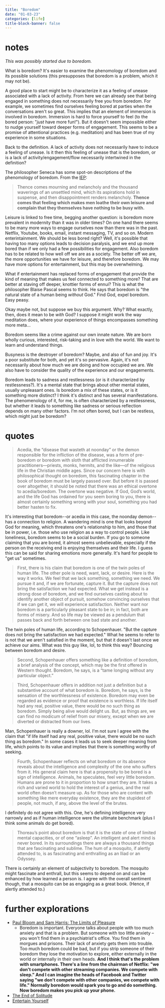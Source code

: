 ```yaml
---
title: "Boredom"
date: "01-03-23"
categories: [life]
title-block-banner: false
---
```


# notes

*This was possibly started due to boredom.*

What is boredom? It's easier to examine the phenomology of boredom and its possible solutions (this presupposes that boredom is a problem, which it may not be).

A good place to start might be to characterize it as a feeling of unease associated with a lack of activity. From here we can already see that being engaged in something does not necessarily free you from boredom. For example, we sometimes find ourselves feeling bored at parties when the conversations aren't so great. This implies that an element of immersion is involved in boredom. Immersion is hard to force yourself to feel (to the bored person: "*just* have more fun!"). But it doesn't seem impossible either to nudge yourself toward deeper forms of engagement. This seems to be a promise of attentional practices (e.g. meditation) and has been true of my experience in some situations. 

Back to the definition. A lack of activity does not necessarily have to induce a feeling of unease. Is it then this feeling of unease that is the boredom, or is a lack of activity/engagement/flow necessarily intertwined in the definition?

The philosopher Seneca has some spot-on descriptions of the phenomology of boredom. From the [IEP](https://iep.utm.edu/boredom/):

>Thence comes mourning and melancholy and the thousand waverings of an unsettled mind, which its aspirations hold in suspense, and then disappointment renders melancholy. **Thence comes that feeling which makes men loathe their own leisure and complain that they themselves have nothing to be busy with.**

Leisure is linked to free time, begging another question: is boredom more prevalent in modernity than it was in older times? On one hand there seems to be many more ways to engage ourselves now than there was in the past. Netflix, Youtube, books, email, instant messaging, TV, and so on. Modern enterintainment. We should be less bored right? Well, it's possible that having too many options leads to decision paralysis, and we end up more bored than if we only had a few possibilities for engagement. Also boredom has to be related to how well off we are as a society. The better off we are, the more opportunities we have for leisure, and therefore boredom. We may have more options for entertainment, but this may be overwhelming.

What if entertainment has replaced forms of engagement that provide the kind of meaning that makes us feel connected to something more? That are better at staving off deeper, knottier forms of ennui? This is what the philosopher Blaise Pascal seems to think. He says that boredom is "the natural state of a human being *without* God." Find God, expel boredom. Easy peasy. 

Okay maybe not, but suppose we buy this argument. Why? What exactly, then, does it mean to be *with* God? I suppose it might work the way meditation does, where your experience of things encompasses something more meta...

Boredom seems like a crime against our own innate nature. We are born wholly curious, interested, risk-taking and in love with the world. We want to learn and understand things.

Busyness is the destroyer of boredom? Maybe, and also of fun and joy. It's a poor substitute for both, and yet it's so pervasive. Again, it's not necessarily about how much we are doing and how occupied we are. We also have to consider the quality of the experience and our engagements.

Boredom leads to sadness and restlessness (or is it characterized by restlessness?). It's a mental state that brings about other mental states, usually unpleasant ones. Is boredom a mix of these states, or is it something more distinct? I think it's distinct and has several manifestations. The phenomenology of it, for me, is often characterized by a restlessness, but whether it leads to something like sadness or serious reflection depends on many other factors. I'm not often bored, but I can be restless, which might just be boredom?

# quotes

> Acedia, the “disease that wasteth at noonday” or the demon responsible for the infliction of the disease, was a form of pre-boredom or boredom with sloth that afflicted innumerable practitioners—priests, monks, hermits, and the like—of the religious life in the Christian middle ages. Since our concern here is with philosophical thought on boredom, this fascinating chapter in the book of boredom must be largely passed over. But before it is passed over altogether, it should be noted that there was an ethical overtone to acedia/boredom. The overtone was negative. If God, God’s world, and the life God has ordained for you seem boring to you, there is almost certainly something wrong with your soul, something you had better hasten to fix.

It's interesting that boredom--or acedia in this case, the noonday demon--has a connection to religion. A wandering mind is one that looks beyond God for meaning, which threatens one's relationship to him, and those that be in power, i.e. those who use religion as a way to control people. Like loneliness, boredom seems to be a social burden. If you go to someone claiming that you are bored, it almost seems unbelievable, especially if the person on the receiving end is enjoying themselves and their life. I guess this can be said for sharing emotions more generally. It's hard for people to "get us" sometimes.

> First, there is his claim that boredom is one of the twin poles of human life. The other pole is need, want, lack, or desire. Here is the way it works. We feel that we lack something, something we need. We pursue it and, if we are fortunate, capture it. But the capture does not bring the satisfaction we had expected. What we get instead is a strong dose of boredom, and we find ourselves casting about to identify another object of pursuit, somehow convincing ourselves that if we can get it, we will experience satisfaction. Neither want nor boredom is a particularly pleasant state to be in; in fact, both are forms of misery. And so life may be viewed as a pendulum that passes back and forth between one bad state and another.

The twin poles of human life, according to Schopenhauer. "But the capture does not bring the satisfaction we had expected." What he seems to refer to is not that we aren't satisfied in the moment, but that it doesn't last once we achieve our aims. What was this guy like, lol, to think this way? Bouncing between boredom and desire.

> Second, Schopenhauer offers something like a definition of boredom, a brief analysis of the concept, which may be the first offered in Western thought. Boredom, he says, is a “tame longing without any particular object.”

> Third, Schopenhauer offers in addition not just a definition but a substantive account of what boredom is. Boredom, he says, is the sensation of the worthlessness of existence. Boredom may even be regarded as evidence or proof that existence is worthless. If life itself had any real, positive value, there would be no such thing as boredom. Simply being alive would delight us. But, as things are, we can find no modicum of relief from our misery, except when we are diverted or distracted from our lives.

Man, Schopenhauer is really a downer, lol. I'm not sure I agree with the claim that "if life itself had any real, positive value, there would be no such thing as boredom." In some cases it leads us to seek deeper meaning from life, which points to its value and implies that there is something worthy of seeking.

> Fourth, Schopenhauer reflects on what boredom or its absence reveals about the intelligence and complexity of the one who suffers from it. His general claim here is that a propensity to be bored is a sign of intelligence. Animals, he speculates, feel very little boredom. Humans are prone to it in proportion to how smart they are. It takes a rich and varied world to hold the interest of a genius, and the real world often doesn’t measure up. As for those who are content with something like mere everyday existence, they are the stupidest of people, not much, if any, above the level of the brutes.

I definitely do not agree with this. One, he's defining intelligence very narrowly and as if human intelligence were the ultimate benchmark (plus I think some animals do get bored).

> Thoreau’s point about boredom is that it is the state of one of limited mental capacities, or of one “asleep”. An intelligent and alert mind is never bored. In its surroundings there are always a thousand things that are fascinating and sublime. The hum of a mosquito, if alertly attended to, is as fascinating and enthralling as an Iliad or an Odyssey.

There is certainly an element of subjectivity to boredom. The mosquito might fascinate and enthrall, but this seems to depend on and can be enhanced by how learned a person is. I agree with the overall sentiment though, that a mosquito can be as engaging as a great book. (Hence, if alertly attended to.)

# further explorations

- [Paul Bloom and Sam Harris: The Limits of Pleasure](https://www.samharris.org/podcasts/making-sense-episodes/266-limits-pleasure)
	- Boredom is important. Everyone talks about people with too much anxiety and that is a problem. But someone with too little anxiety – you won't find them in a psychiatrist's office. You find them in morgues and prisons. Their lack of anxiety gets them into trouble. Too much boredom could be bad, but if you strip someone of their boredom they lose the motivation to explore, either externally in the world or internally in their own heads. **And I think that's the problem with smartphones. There's a line from the chairman of Netflix: "we don't compete with other streaming companies. We compete with sleep." And I can imagine the heads of Facebook and Twitter saying "we don't compete with other companies, we compete with life." Normally boredom would spark you to go and do something. Now boredom makes you pick up your phone.**
- [The End of Solitude](https://www.hermitary.com/solitude/deresiewicz.html)
- [Entertain Yourself](https://lareviewofbooks.org/article/entertain-yourself/)
